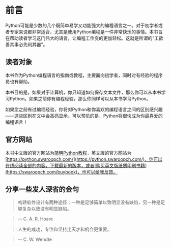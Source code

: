 # 前言

Python可能是少数的几个既简单易学又功能强大的编程语言之一。对于初学者或者专家来说都非常适合，尤其是使用Python编程是一件非常快乐的事情。本书旨在帮助读者学习这门伟大的语言，让编程工作变的更加轻松。这就是所谓的“工欲善其事必先利其器”。

## 读者对象

本书作为Python编程语言的指南或教程，主要面向初学者，同时对有经验的程序员也有帮助。

本书目的是，如果对于计算机，你只知道如何保存文本文件，那么你可以从本书学习Python。如果之前你有编程经验，那么你同样可以从本书学习Python。

如果您之前有过编程经验，你将对Python和你喜欢的编程语言之间的区别感兴趣——这些区别在文中会高亮显示。可以预见的是，Python将很快成为你最喜爱的编程语言！

## 官方网站

本书中文版的官方网站为[简明Python教程](https://www.kancloud.cn/borisliu/byte-of-python-zh)，英文版的官方网站为[https://python.swaroopch.com/](https://python.swaroopch.com/)，你可以在线阅读全部的内容，下载最新的版本，或者[购买英文版纸质印刷书籍](https://swaroopch.com/buybook)，也可以给我反馈。

## 分享一些发人深省的金句

> 构建软件设计有两种途径：一种是足够简单以致明显没有缺陷，另一种是足够复杂以致没有明显缺陷。

> -- C. A. R. Hoare

> 人生的成功，专注和坚持比天才和机会更重要。

> -- C. W. Wendte
